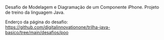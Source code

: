 Desafio de Modelagem e Diagramação de um Componente iPhone.
Projeto de treino da linguagem Java.

Enderço da página do desafio:
https://github.com/digitalinnovationone/trilha-java-basico/tree/main/desafios/poo